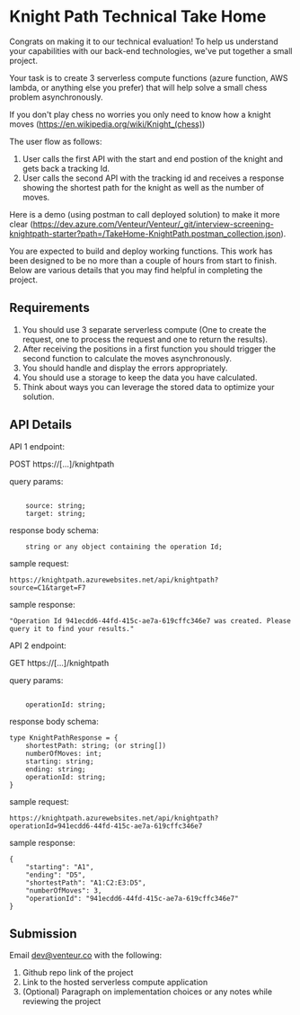 # Knight Path Technical Take Home

Congrats on making it to our technical evaluation!  To help us understand your capabilities with our back-end technologies, we've put together a small project.

Your task is to create 3 serverless compute functions (azure function, AWS lambda, or anything else you prefer) that will help solve a small chess problem asynchronously.

If you don't play chess no worries you only need to know how a knight moves (https://en.wikipedia.org/wiki/Knight_(chess))


The user flow as follows:
1. User calls the first API with the start and end postion of the knight and gets back a tracking Id.
2. User calls the second API with the tracking id and receives a response showing the shortest path for the knight as well as the number of moves.

Here is a demo (using postman to call deployed solution) to make it more clear (https://dev.azure.com/Venteur/Venteur/_git/interview-screening-knightpath-starter?path=/TakeHome-KnightPath.postman_collection.json).

You are expected to build and deploy working functions.  This work has been designed to be no more than a couple of hours from start to finish. Below are various details that you may find helpful in completing the project.

## Requirements

1. You should use 3 separate serverless compute (One to create the request, one to process the request and one to return the results).
2. After receiving the positions in a first function you should trigger the second function to calculate the moves asynchronously.
3. You should handle and display the errors appropriately.
4. You should use a storage to keep the data you have calculated.
5. Think about ways you can leverage the stored data to optimize your solution.


## API Details

API 1 endpoint:

POST https://[...]/knightpath

query params:

```tsx

	source: string;
	target: string;
```

response body schema:

```tsx
	string or any object containing the operation Id;
```

sample request:

```tsx
https://knightpath.azurewebsites.net/api/knightpath?source=C1&target=F7
```

sample response:

```tsx
"Operation Id 941ecdd6-44fd-415c-ae7a-619cffc346e7 was created. Please query it to find your results."
```

API 2 endpoint:

GET https://[...]/knightpath

query params:

```tsx

	operationId: string;
```

response body schema:

```tsx
type KnightPathResponse = {
	shortestPath: string; (or string[])
    numberOfMoves: int;
    starting: string;
    ending: string;
    operationId: string;
}
```

sample request:

```tsx
https://knightpath.azurewebsites.net/api/knightpath?operationId=941ecdd6-44fd-415c-ae7a-619cffc346e7
```

sample response:

```tsx
{
    "starting": "A1",
    "ending": "D5",
    "shortestPath": "A1:C2:E3:D5",
    "numberOfMoves": 3,
    "operationId": "941ecdd6-44fd-415c-ae7a-619cffc346e7"
}
```

## Submission

Email dev@venteur.co with the following:
1. Github repo link of the project
2. Link to the hosted serverless compute application
3. (Optional) Paragraph on implementation choices or any notes while reviewing the project